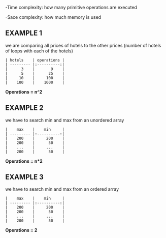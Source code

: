 -Time complexity: how many primitive operations are executed

-Sace complexity: how much memory is used

## EXAMPLE 1
we are comparing all prices of hotels to the other prices (number of hotels of loops with each of the hotels)

    | hotels    | operations |
    | --------- |:----------:|
    |      3    |       9    |
    |      5    |      25    |
    |     10    |     100    |
    |    100    |    1000    |

**Operations = n^2**

## EXAMPLE 2
we have to search min and max from an unordered array

    |    max    |    min     |
    | --------- |:----------:|
    |    200    |     200    |
    |    200    |      50    |
    |    ...    |     ...    |
    |    200    |      50    |

**Operations = n*2**

## EXAMPLE 3
we have to search min and max from an ordered array

    |    max    |    min     |
    | --------- |:----------:|
    |    200    |     200    |
    |    200    |      50    |
    |    ...    |     ...    |
    |    200    |      50    |

**Operations = 2**

